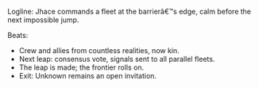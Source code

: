 ﻿---
series: 5
novella: 4
file: S5N4_CH09
type: chapter
pov: Jhace
setting: Polyverse fleet â€“ infinite potential
word_target_min: 1201
word_target_max: 2299
status: outline
---
Logline: Jhace commands a fleet at the barrierâ€™s edge, calm before the next impossible jump.

Beats:
- Crew and allies from countless realities, now kin.
- Next leap: consensus vote, signals sent to all parallel fleets.
- The leap is made; the frontier rolls on.
- Exit: Unknown remains an open invitation.